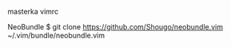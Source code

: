masterka
vimrc

NeoBundle
$ git clone https://github.com/Shougo/neobundle.vim ~/.vim/bundle/neobundle.vim
